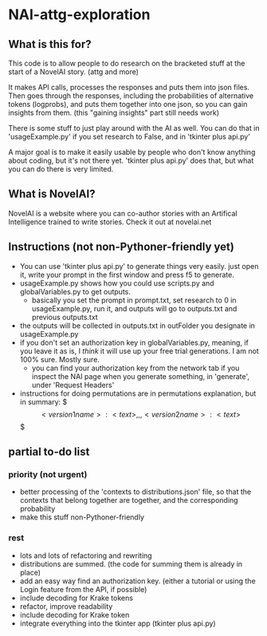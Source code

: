 # NAI-attg-exploration
 
 ## What is this for?
 
 This code is to allow people to do research on the bracketed stuff at the start of a NovelAI story. (attg and more) 
 
 It makes API calls, processes the responses and puts them into json files.
 Then goes through the responses, including the probabilities of alternative tokens (logprobs), and puts them together into one json, so you can gain insights from them. (this "gaining insights" part still needs work) 
 
 There is some stuff to just play around with the AI as well. You can do that in 'usageExample.py' if you set research to False, and in 'tkinter plus api.py'
 
 A major goal is to make it easily usable by people who don't know anything about coding, but it's not there yet. 'tkinter plus api.py' does that, but what you can do there is very limited.
 
 
 ## What is NovelAI?
 NovelAI is a website where you can co-author stories with an Artifical Intelligence trained to write stories. Check it out at novelai.net
 
 ## Instructions (not non-Pythoner-friendly yet)
 - You can use 'tkinter plus api.py' to generate things very easily. just open it, write your prompt in the first window and press f5 to generate.
 - usageExample.py shows how you could use scripts.py and globalVariables.py to get outputs.
	- basically you set the prompt in prompt.txt, set research to 0 in usageExample.py, run it, and outputs will go to outputs.txt and previous outputs.txt
 - the outputs will be collected in outputs.txt in outFolder you designate in usageExample.py
 - if you don't set an authorization key in globalVariables.py, meaning, if you leave it as is, I *think* it will use up your free trial generations. I am not 100% sure. Mostly sure.
	- you can find your authorization key from the network tab if you inspect the NAI page when you generate something, in 'generate', under 'Request Headers'
 - instructions for doing permutations are in permutations explanation, but in summary: $$$<version 1 name>:<text>,,,<version 2 name>:<text>$$$

 ## partial to-do list
 ### priority (not urgent)
 - better processing of the 'contexts to distributions.json' file, so that the contexts that belong together are together, and the corresponding probability
 - make this stuff non-Pythoner-friendly
 ### rest
 - lots and lots of refactoring and rewriting
 - distributions are summed. (the code for summing them is already in place)
 - add an easy way find an authorization key. (either a tutorial or using the Login feature from the API, if possible)
 - include decoding for Krake tokens
 - refactor, improve readability
 - include decoding for Krake token
 - integrate everything into the tkinter app (tkinter plus api.py)
